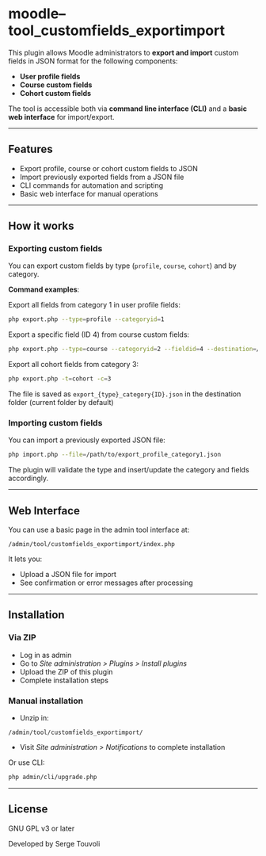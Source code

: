 # moodle–tool_customfields_exportimport

This plugin allows Moodle administrators to **export and import** custom fields in JSON format for the following components:

- **User profile fields**
- **Course custom fields**
- **Cohort custom fields**

The tool is accessible both via **command line interface (CLI)** and a **basic web interface** for import/export.

---

##  Features

- Export profile, course or cohort custom fields to JSON
- Import previously exported fields from a JSON file
- CLI commands for automation and scripting
- Basic web interface for manual operations

---

## How it works

### Exporting custom fields

You can export custom fields by type (`profile`, `course`, `cohort`) and by category.

**Command examples**:

Export all fields from category 1 in user profile fields:

```bash
php export.php --type=profile --categoryid=1
```

Export a specific field (ID 4) from course custom fields:

```bash
php export.php --type=course --categoryid=2 --fieldid=4 --destination=/path/to/save
```

Export all cohort fields from category 3:

```bash
php export.php -t=cohort -c=3
```

The file is saved as `export_{type}_category{ID}.json` in the destination folder (current folder by default)

### Importing custom fields

You can import a previously exported JSON file:

```bash
php import.php --file=/path/to/export_profile_category1.json
```

The plugin will validate the type and insert/update the category and fields accordingly.

---

## Web Interface

You can use a basic page in the admin tool interface at:

```
/admin/tool/customfields_exportimport/index.php
```

It lets you:

- Upload a JSON file for import
- See confirmation or error messages after processing

---

## Installation

### Via ZIP

- Log in as admin
- Go to *Site administration > Plugins > Install plugins*
- Upload the ZIP of this plugin
- Complete installation steps

### Manual installation

- Unzip in:

```
/admin/tool/customfields_exportimport/
```

- Visit *Site administration > Notifications* to complete installation

Or use CLI:

```bash
php admin/cli/upgrade.php
```

---

## License

GNU GPL v3 or later 

Developed by Serge Touvoli
